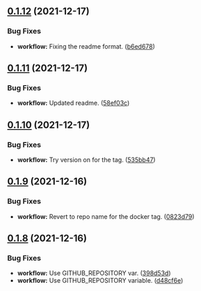 ## [0.1.12](https://github.com/polinchw/hello-github-webhook/compare/v0.1.11...v0.1.12) (2021-12-17)


### Bug Fixes

* **workflow:** Fixing the readme format. ([b6ed678](https://github.com/polinchw/hello-github-webhook/commit/b6ed678bb75ffba51207c579e7acb961774f11ba))



## [0.1.11](https://github.com/polinchw/hello-github-webhook/compare/v0.1.10...v0.1.11) (2021-12-17)


### Bug Fixes

* **workflow:** Updated readme. ([58ef03c](https://github.com/polinchw/hello-github-webhook/commit/58ef03cf1f745624131352bdbe9fb7508157868f))



## [0.1.10](https://github.com/polinchw/hello-github-webhook/compare/v0.1.9...v0.1.10) (2021-12-17)


### Bug Fixes

* **workflow:** Try version on for the tag. ([535bb47](https://github.com/polinchw/hello-github-webhook/commit/535bb4727f5005379f6124d392d7e7706a822de1))



## [0.1.9](https://github.com/polinchw/hello-github-webhook/compare/v0.1.8...v0.1.9) (2021-12-16)


### Bug Fixes

* **workflow:** Revert to repo name for the docker tag. ([0823d79](https://github.com/polinchw/hello-github-webhook/commit/0823d7971f75a9f806ad0f957a1e0a50215fb70b))



## [0.1.8](https://github.com/polinchw/hello-github-webhook/compare/v0.1.7...v0.1.8) (2021-12-16)


### Bug Fixes

* **workflow:** Use GITHUB_REPOSITORY var. ([398d53d](https://github.com/polinchw/hello-github-webhook/commit/398d53d51e8a19d2cc6dedb9a7afbe51fa185a19))
* **workflow:** Use GITHUB_REPOSITORY variable. ([d48cf6e](https://github.com/polinchw/hello-github-webhook/commit/d48cf6ef58fcff82a8c7e28186c745a84c148917))



